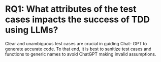 # RQ1: What attributes of the test cases impacts the success of TDD using LLMs?
Clear and unambiguous test cases are crucial in guiding Chat-
GPT to generate accurate code. To that end, it is best to sanitize
test cases and functions to generic names to avoid ChatGPT
making invalid assumptions.
